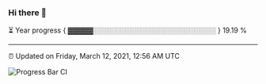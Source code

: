 ### Hi there 👋

⏳ Year progress { ▓▓▓▓▓░░░░░░░░░░░░░░░░░░░░░░░░░ } 19.19 %

---

⏰ Updated on Friday, March 12, 2021, 12:56 AM UTC

![Progress Bar CI](https://github.com/arthurbuhl/arthurbuhl/workflows/Progress%20Bar%20CI/badge.svg)
